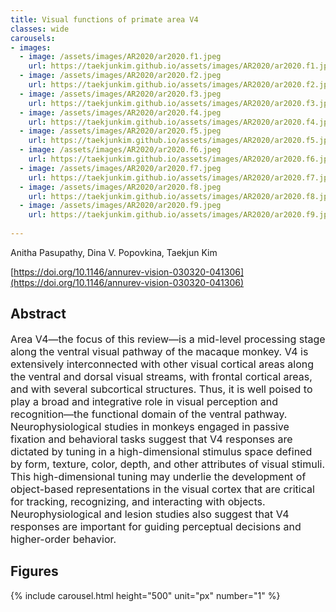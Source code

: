 ```yaml
---
title: Visual functions of primate area V4
classes: wide
carousels:
- images: 
  - image: /assets/images/AR2020/ar2020.f1.jpeg
    url: https://taekjunkim.github.io/assets/images/AR2020/ar2020.f1.jpeg
  - image: /assets/images/AR2020/ar2020.f2.jpeg
    url: https://taekjunkim.github.io/assets/images/AR2020/ar2020.f2.jpeg
  - image: /assets/images/AR2020/ar2020.f3.jpeg
    url: https://taekjunkim.github.io/assets/images/AR2020/ar2020.f3.jpeg
  - image: /assets/images/AR2020/ar2020.f4.jpeg
    url: https://taekjunkim.github.io/assets/images/AR2020/ar2020.f4.jpeg
  - image: /assets/images/AR2020/ar2020.f5.jpeg
    url: https://taekjunkim.github.io/assets/images/AR2020/ar2020.f5.jpeg
  - image: /assets/images/AR2020/ar2020.f6.jpeg
    url: https://taekjunkim.github.io/assets/images/AR2020/ar2020.f6.jpeg
  - image: /assets/images/AR2020/ar2020.f7.jpeg
    url: https://taekjunkim.github.io/assets/images/AR2020/ar2020.f7.jpeg
  - image: /assets/images/AR2020/ar2020.f8.jpeg
    url: https://taekjunkim.github.io/assets/images/AR2020/ar2020.f8.jpeg
  - image: /assets/images/AR2020/ar2020.f9.jpeg
    url: https://taekjunkim.github.io/assets/images/AR2020/ar2020.f9.jpeg
    
---
```


Anitha Pasupathy, Dina V. Popovkina, Taekjun Kim

[https://doi.org/10.1146/annurev-vision-030320-041306](https://doi.org/10.1146/annurev-vision-030320-041306)

## Abstract
<Font size = "3"> Area V4—the focus of this review—is a mid-level processing stage along the ventral visual pathway of the macaque monkey. V4 is extensively interconnected with other visual cortical areas along the ventral and dorsal visual streams, with frontal cortical areas, and with several subcortical structures. Thus, it is well poised to play a broad and integrative role in visual perception and recognition—the functional domain of the ventral pathway. Neurophysiological studies in monkeys engaged in passive fixation and behavioral tasks suggest that V4 responses are dictated by tuning in a high-dimensional stimulus space defined by form, texture, color, depth, and other attributes of visual stimuli. This high-dimensional tuning may underlie the development of object-based representations in the visual cortex that are critical for tracking, recognizing, and interacting with objects. Neurophysiological and lesion studies also suggest that V4 responses are important for guiding perceptual decisions and higher-order behavior. </Font>

## Figures
{% include carousel.html height="500" unit="px" number="1" %}
<!--- {% include carousel.html height="500" unit="px" duration="10" number="1" %} --->

